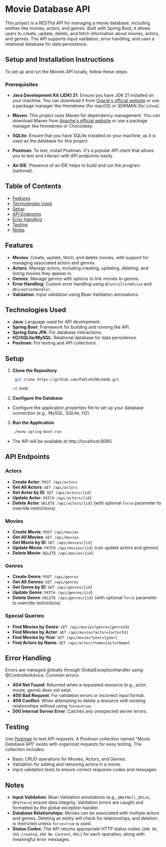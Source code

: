 # Movie Database API

This project is a RESTful API for managing a movie database, including entities like movies, actors, and genres. Built with Spring Boot, it allows users to create, update, delete, and fetch information about movies, actors, and genres. The API supports input validation, error handling, and uses a relational database for data persistence.

## Setup and Installation Instructions

To set up and run the Movies API locally, follow these steps:

### Prerequisites

- **Java Development Kit (JDK) 21**: Ensure you have JDK 21 installed on your machine. You can download it from [Oracle's official website](https://www.oracle.com/java/technologies/javase-jdk21-downloads.html) or use a package manager like Homebrew (for macOS) or SDKMAN (for Linux).

- **Maven**: This project uses Maven for dependency management. You can download Maven from [Apache's official website](https://maven.apache.org/download.cgi) or use a package manager like Homebrew or Chocolatey.

- **SQLite**: Ensure that you have SQLite installed on your machine, as it is used as the database for this project.

- **Postman**: To test, install Postman. It's a popular API client that allows you to test and interact with API endpoints easily.
- **An IDE**: Presence of an IDE helps to build and run the program (optional).

## Table of Contents

- [Features](#features)
- [Technologies Used](#technologies-used)
- [Setup](#setup)
- [API Endpoints](#api-endpoints)
- [Error Handling](#error-handling)
- [Testing](#testing)
- [Notes](#notes)

## Features

- **Movies**: Create, update, fetch, and delete movies, with support for managing associated actors and genres.
- **Actors**: Manage actors, including creating, updating, deleting, and listing movies they appear in.
- **Genres**: Manage genres with options to link movies to genres.
- **Error Handling**: Custom error handling using `@ControllerAdvice` and `@ExceptionHandler`.
- **Validation**: Input validation using Bean Validation annotations.

## Technologies Used

- **Java**: Language used for API development.
- **Spring Boot**: Framework for building and running the API.
- **Spring Data JPA**: For database interactions.
- **H2/SQLite/MySQL**: Relational database for data persistence.
- **Postman**: For testing and API collections.

## Setup

1. **Clone the Repository**
   ```bash
    git clone https://github.com/Pablo9298/kmdb.git
   ```
   
    ```bash
    cd kmdb
    ```

2. **Configure the Database**

- Configure the application.properties file to set up your database connection (e.g., MySQL, SQLite, H2).

3. **Run the Application**

    ```bash
   ./mvnw spring-boot:run
   ```
- The API will be available at http://localhost:8080.

## API Endpoints

### Actors

- **Create Actor**: `POST /api/actors`
- **Get All Actors**: `GET /api/actors`
- **Get Actor by ID**: `GET /api/actors/{id}`
- **Update Actor**: `PATCH /api/actors/{id}`
- **Delete Actor**: `DELETE /api/actors/{id}` (with optional `force` parameter to override restrictions)

### Movies

- **Create Movie**: `POST /api/movies`
- **Get All Movies**: `GET /api/movies`
- **Get Movie by ID**: `GET /api/movies/{id}`
- **Update Movie**: `PATCH /api/movies/{id}` (can update actors and genres)
- **Delete Movie**: `DELETE /api/movies/{id}`

### Genres

- **Create Genre**: `POST /api/genres`
- **Get All Genres**: `GET /api/genres`
- **Get Genre by ID**: `GET /api/genres/{id}`
- **Update Genre**: `PATCH /api/genres/{id}`
- **Delete Genre**: `DELETE /api/genres/{id}` (with optional `force` parameter to override restrictions)

### Special Queries
- **Find Movies by Genre**: `GET /api/movies?genre={genreId}`
- **Find Movies by Actor**: `GET /api/movies?actor={actorId}`
- **Find Movies by Year**: `GET /api/movies?year={year}`
- **Find Actors by Name**: `GET /api/actors?name={actorName}`

## Error Handling

Errors are managed globally through GlobalExceptionHandler using @ControllerAdvice. Common errors:

- **404 Not Found**: Returned when a requested resource (e.g., actor, movie, genre) does not exist.
- **400 Bad Request**: For validation errors or incorrect input format.
- **409 Conflict**: When attempting to delete a resource with existing relationships without using `force=true`.
- **500 Internal Server Error**: Catches any unexpected server errors.

## Testing

Use [Postman](https://www.postman.com/downloads/) to test API requests. A Postman collection named "Movie Database API" exists with organized requests for easy testing. The collection includes:

- Basic CRUD operations for Movies, Actors, and Genres.
- Validation for adding and removing actors in a movie.
- Input validation tests to ensure correct response codes and messages.

## Notes
- **Input Validation**: Bean Validation annotations (e.g., `@NotNull`, `@Size`, `@Pattern`) ensure data integrity. Validation errors are caught and formatted by the global exception handler.
- **Database Relationships**: Movies can be associated with multiple actors and genres. Deleting an entity will check for relationships, and deletion is restricted unless `force=true` is used.
- **Status Codes**: The API returns appropriate HTTP status codes (`200 OK`, `201 Created`, `204 No Content`, etc.) for each operation, along with meaningful error messages.

